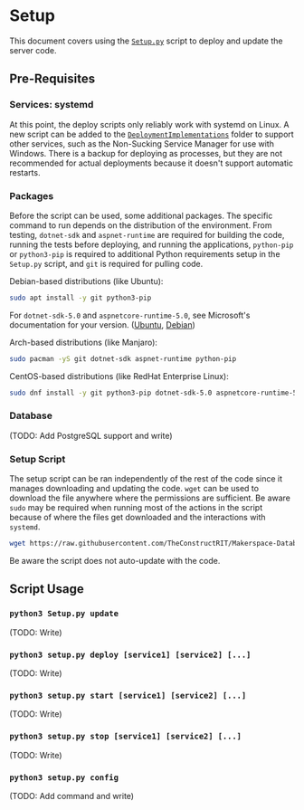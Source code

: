 # Setup
This document covers using the [`Setup.py`](../scripts/Setup.py) script to
deploy and update the server code.

## Pre-Requisites
### Services: systemd
At this point, the deploy scripts only reliably work with systemd on Linux.
A new script can be added to the [`DeploymentImplementations`](../scripts/DeployImplementations/)
folder to support other services, such as the
Non-Sucking Service Manager for use with Windows. There is a backup for
deploying as processes, but they are not recommended for actual deployments
because it doesn't support automatic restarts.

### Packages
Before the script can be used, some additional packages. The specific command
to run depends on the distribution of the environment. From testing, `dotnet-sdk` and
`aspnet-runtime` are required for building the code, running
the tests before deploying, and running the applications, `python-pip` or `python3-pip`
is required to additional Python requirements setup in the `Setup.py` script,
and `git` is required for pulling code.

Debian-based distributions (like Ubuntu):
```bash
sudo apt install -y git python3-pip
```
For `dotnet-sdk-5.0` and `aspnetcore-runtime-5.0`, see Microsoft's documentation for your
version. ([Ubuntu](https://docs.microsoft.com/en-us/dotnet/core/install/linux-ubuntu), 
[Debian](https://docs.microsoft.com/en-us/dotnet/core/install/linux-debian))


Arch-based distributions (like Manjaro):
```bash
sudo pacman -yS git dotnet-sdk aspnet-runtime python-pip
```

CentOS-based distributions (like RedHat Enterprise Linux):
```bash
sudo dnf install -y git python3-pip dotnet-sdk-5.0 aspnetcore-runtime-5.0
```

### Database
(TODO: Add PostgreSQL support and write)

### Setup Script
The setup script can be ran independently of the rest of the code since it manages
downloading and updating the code. `wget` can be used to download the file anywhere
where the permissions are sufficient. Be aware `sudo` may be required when running
most of the actions in the script because of where the files get downloaded and the
interactions with `systemd`.
```bash
wget https://raw.githubusercontent.com/TheConstructRIT/Makerspace-Database-Server/master/scripts/Setup.py
```

Be aware the script does not auto-update with the code.

## Script Usage
### `python3 Setup.py update`
(TODO: Write)

### `python3 setup.py deploy [service1] [service2] [...]`
(TODO: Write)

### `python3 setup.py start [service1] [service2] [...]`
(TODO: Write)

### `python3 setup.py stop [service1] [service2] [...]`
(TODO: Write)

### `python3 setup.py config`
(TODO: Add command and write)